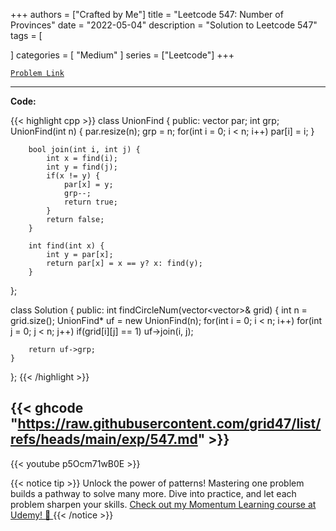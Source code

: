 
+++
authors = ["Crafted by Me"]
title = "Leetcode 547: Number of Provinces"
date = "2022-05-04"
description = "Solution to Leetcode 547"
tags = [
    
]
categories = [
    "Medium"
]
series = ["Leetcode"]
+++



[`Problem Link`](https://leetcode.com/problems/number-of-provinces/description/)

---

**Code:**

{{< highlight cpp >}}
class UnionFind {
    public:
        vector<int> par;
        int grp;
        UnionFind(int n) {
            par.resize(n);
            grp = n;
            for(int i = 0; i < n; i++)
                par[i] = i;
        }

        bool join(int i, int j) {
            int x = find(i);
            int y = find(j);
            if(x != y) {
                par[x] = y;
                grp--;
                return true;
            }
            return false;
        }

        int find(int x) {
            int y = par[x];
            return par[x] = x == y? x: find(y);
        }
};

class Solution {
public:
    int findCircleNum(vector<vector<int>>& grid) {
        int n = grid.size();
        UnionFind* uf = new UnionFind(n);
        for(int i = 0; i < n; i++)
        for(int j = 0; j < n; j++)
            if(grid[i][j] == 1) uf->join(i, j);
        
        return uf->grp;
    }
};
{{< /highlight >}}

{{< ghcode "https://raw.githubusercontent.com/grid47/list/refs/heads/main/exp/547.md" >}}
---
{{< youtube p5Ocm71wB0E >}}

{{< notice tip >}}
Unlock the power of patterns! Mastering one problem builds a pathway to solve many more. Dive into practice, and let each problem sharpen your skills. [Check out my Momentum Learning course at Udemy! 🚀 ](https://www.udemy.com/course/algorithms-and-data-structures-in-cpp/)
{{< /notice >}}


